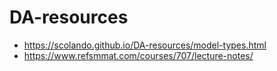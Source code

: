 # DA-resources
 
- https://scolando.github.io/DA-resources/model-types.html
- https://www.refsmmat.com/courses/707/lecture-notes/ 
